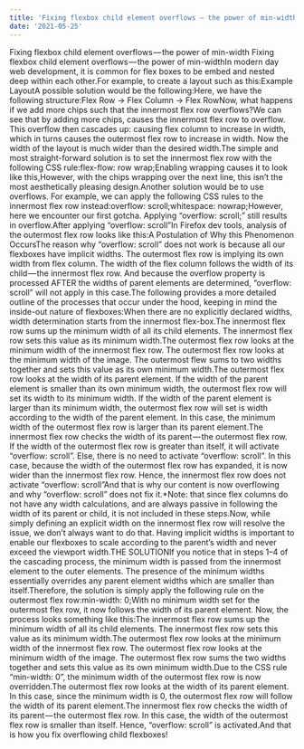 ```yaml
---
title: 'Fixing flexbox child element overflows — the power of min-width'
date: '2021-05-25'
---
```

Fixing flexbox child element overflows — the power of min-width
Fixing flexbox child element overflows — the power of min-widthIn modern day web development, it is common for flex boxes to be embed and nested deep within each other.For example, to create a layout such as this:Example LayoutA possible solution would be the following:Here, we have the following structure:Flex Row -&gt; Flex Column -&gt; Flex RowNow, what happens if we add more chips such that the innermost flex row overflows?We can see that by adding more chips, causes the innermost flex row to overflow. This overflow then cascades up: causing flex column to increase in width, which in turns causes the outermost flex row to increase in width. Now the width of the layout is much wider than the desired width.The simple and most straight-forward solution is to set the innermost flex row with the following CSS rule:flex-flow: row wrap;Enabling wrapping causes it to look like this,However, with the chips wrapping over the next line, this isn’t the most aesthetically pleasing design.Another solution would be to use overflows. For example, we can apply the following CSS rules to the innermost flex row instead:overflow: scroll;whitespace: nowrap;However, here we encounter our first gotcha. Applying “overflow: scroll;” still results in overflow.After applying “overflow: scroll”In Firefox dev tools, analysis of the outermost flex row looks like this:A Postulation of Why this Phenomenon OccursThe reason why “overflow: scroll” does not work is because all our flexboxes have implicit widths. The outermost flex row is implying its own width from flex column. The width of the flex column follows the width of its child — the innermost flex row. And because the overflow property is processed AFTER the widths of parent elements are determined, “overflow: scroll” will not apply in this case.The following provides a more detailed outline of the processes that occur under the hood, keeping in mind the inside-out nature of flexboxes:When there are no explicitly declared widths, width determination starts from the innermost flex-box.The innermost flex row sums up the minimum width of all its child elements. The innermost flex row sets this value as its minimum width.The outermost flex row looks at the minimum width of the innermost flex row. The outermost flex row looks at the minimum width of the image. The outermost flew sums to two widths together and sets this value as its own minimum width.The outermost flex row looks at the width of its parent element. If the width of the parent element is smaller than its own minimum width, the outermost flex row will set its width to its minimum width. If the width of the parent element is larger than its minimum width, the outermost flex row will set is width according to the width of the parent element. In this case, the minimum width of the outermost flex row is larger than its parent element.The innermost flex row checks the width of its parent — the outermost flex row. If the width of the outermost flex row is greater than itself, it will activate “overflow: scroll”. Else, there is no need to activate “overflow: scroll”. In this case, because the width of the outermost flex row has expanded, it is now wider than the innermost flex row. Hence, the innermost flex row does not activate “overflow: scroll”And that is why our content is now overflowing and why “overflow: scroll” does not fix it.*Note: that since flex columns do not have any width calculations, and are always passive in following the width of its parent or child, it is not included in these steps.Now, while simply defining an explicit width on the innermost flex row will resolve the issue, we don’t always want to do that. Having implicit widths is important to enable our flexboxes to scale according to the parent’s width and never exceed the viewport width.THE SOLUTIONIf you notice that in steps 1–4 of the cascading process, the minimum width is passed from the innermost element to the outer elements. The presence of the minimum widths essentially overrides any parent element widths which are smaller than itself.Therefore, the solution is simply apply the following rule on the outermost flex row:min-width: 0;With no minimum width set for the outermost flex row, it now follows the width of its parent element. Now, the process looks something like this:The innermost flex row sums up the minimum width of all its child elements. The innermost flex row sets this value as its minimum width.The outermost flex row looks at the minimum width of the innermost flex row. The outermost flex row looks at the minimum width of the image. The outermost flex row sums the two widths together and sets this value as its own minimum width.Due to the CSS rule “min-width: 0”, the minimum width of the outermost flex row is now overridden.The outermost flex row looks at the width of its parent element. In this case, since the minimum width is 0, the outermost flex row will follow the width of its parent element.The innermost flex row checks the width of its parent — the outermost flex row. In this case, the width of the outermost flex row is smaller than itself. Hence, “overflow: scroll” is activated.And that is how you fix overflowing child flexboxes!
